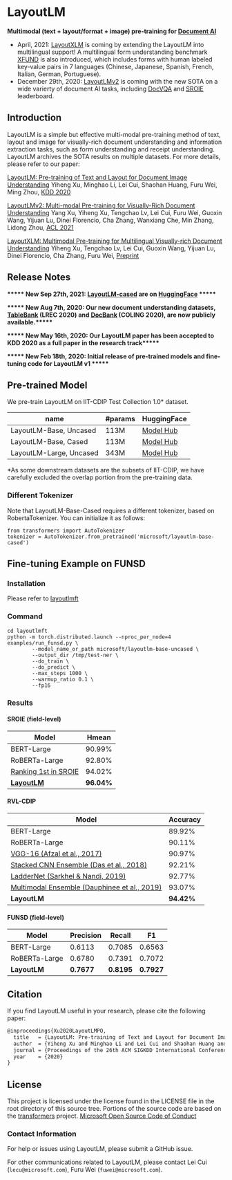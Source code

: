 # LayoutLM
**Multimodal (text + layout/format + image) pre-training for [Document AI](https://www.microsoft.com/en-us/research/project/document-ai/)**

- April, 2021: [LayoutXLM](https://github.com/microsoft/unilm/tree/master/layoutxlm) is coming by extending the LayoutLM into multilingual support! A multilingual form understanding benchmark [XFUND](https://github.com/doc-analysis/XFUND) is also introduced, which includes forms with human labeled key-value pairs in 7 languages (Chinese, Japanese, Spanish, French, Italian, German, Portuguese).
- December 29th, 2020: [LayoutLMv2](https://arxiv.org/abs/2012.14740) is coming with the new SOTA on a wide varierty of document AI tasks, including [DocVQA](https://rrc.cvc.uab.es/?ch=17&com=evaluation&task=1) and [SROIE](https://rrc.cvc.uab.es/?ch=13&com=evaluation&task=3) leaderboard.

## Introduction

LayoutLM is a simple but effective multi-modal pre-training method of text, layout and image for visually-rich document understanding and information extraction tasks, such as form understanding and receipt understanding. LayoutLM archives the SOTA results on multiple datasets. For more details, please refer to our paper: 

[LayoutLM: Pre-training of Text and Layout for Document Image Understanding](https://arxiv.org/abs/1912.13318)
Yiheng Xu, Minghao Li, Lei Cui, Shaohan Huang, Furu Wei, Ming Zhou, [KDD 2020](https://www.kdd.org/kdd2020/accepted-papers)

[LayoutLMv2: Multi-modal Pre-training for Visually-Rich Document Understanding](https://arxiv.org/abs/2012.14740)
Yang Xu, Yiheng Xu, Tengchao Lv, Lei Cui, Furu Wei, Guoxin Wang, Yijuan Lu, Dinei Florencio, Cha Zhang, Wanxiang Che, Min Zhang, Lidong Zhou, [ACL 2021](#)

[LayoutXLM: Multimodal Pre-training for Multilingual Visually-rich Document Understanding](https://arxiv.org/abs/2104.08836)
Yiheng Xu, Tengchao Lv, Lei Cui, Guoxin Wang, Yijuan Lu, Dinei Florencio, Cha Zhang, Furu Wei, [Preprint](#)

## Release Notes
**\*\*\*\*\* New Sep 27th, 2021: [**LayoutLM-cased**](https://huggingface.co/microsoft/layoutlm-base-cased) are on [HuggingFace](https://github.com/huggingface/transformers) \*\*\*\*\***

**\*\*\*\*\* New Aug 7th, 2020: Our new document understanding datasets, [TableBank](https://doc-analysis.github.io/tablebank-page/) (LREC 2020) and [DocBank](https://doc-analysis.github.io/docbank-page/) (COLING 2020), are now publicly available.\*\*\*\*\***

**\*\*\*\*\* New May 16th, 2020: Our LayoutLM paper has been accepted to KDD 2020 as a full paper in the research track\*\*\*\*\***

**\*\*\*\*\* New Feb 18th, 2020: Initial release of pre-trained models and fine-tuning code for LayoutLM v1 \*\*\*\*\***

## Pre-trained Model

We pre-train LayoutLM on IIT-CDIP Test Collection 1.0\* dataset. 

| name                    | #params | HuggingFace                                                  |
| ----------------------- | ------- | ------------------------------------------------------------ |
| LayoutLM-Base, Uncased  | 113M    | [Model Hub](https://huggingface.co/microsoft/layoutlm-base-uncased) |
| LayoutLM-Base, Cased    | 113M    | [Model Hub](https://huggingface.co/microsoft/layoutlm-base-cased) |
| LayoutLM-Large, Uncased | 343M    | [Model Hub](https://huggingface.co/microsoft/layoutlm-large-uncased) |



\*As some downstream datasets are the subsets of IIT-CDIP, we have carefully excluded the overlap portion from the pre-training data.

### Different Tokenizer
Note that LayoutLM-Base-Cased requires a different tokenizer, based on RobertaTokenizer. You can
initialize it as follows:

~~~
from transformers import AutoTokenizer
tokenizer = AutoTokenizer.from_pretrained('microsoft/layoutlm-base-cased') 
~~~

## Fine-tuning Example on FUNSD

### Installation

Please refer to [layoutlmft](../layoutlmft/README.md)

### Command

```
cd layoutlmft
python -m torch.distributed.launch --nproc_per_node=4 examples/run_funsd.py \
        --model_name_or_path microsoft/layoutlm-base-uncased \
        --output_dir /tmp/test-ner \
        --do_train \
        --do_predict \
        --max_steps 1000 \
        --warmup_ratio 0.1 \
        --fp16
```



### Results

#### SROIE (field-level)


| Model                                                                                        | Hmean      |
| -------------------------------------------------------------------------------------------- | ---------- |
| BERT-Large                                                                                   | 90.99%     |
| RoBERTa-Large                                                                                | 92.80%     |
| [Ranking 1st in SROIE](https://rrc.cvc.uab.es/?ch=13&com=evaluation&task=3)                  | 94.02%     |
| [**LayoutLM**](https://rrc.cvc.uab.es/?ch=13&com=evaluation&view=method_info&task=3&m=71448) | **96.04%** |

#### RVL-CDIP

| Model                                                                                | Accuracy   |
| ------------------------------------------------------------------------------------ | ---------- |
| BERT-Large                                                                           | 89.92%     |
| RoBERTa-Large                                                                        | 90.11%     |
| [VGG-16 (Afzal et al., 2017)](https://arxiv.org/abs/1704.03557)                      | 90.97%     |
| [Stacked CNN Ensemble (Das et al., 2018)](https://arxiv.org/abs/1801.09321)          | 92.21%     |
| [LadderNet (Sarkhel & Nandi, 2019)](https://www.ijcai.org/Proceedings/2019/0466.pdf) | 92.77%     |
| [Multimodal Ensemble (Dauphinee et al., 2019)](https://arxiv.org/abs/1912.04376)     | 93.07%     |
| **LayoutLM**                                                                         | **94.42%** |

#### FUNSD (field-level)

| Model         | Precision  | Recall     | F1         |
| ------------- | ---------- | ---------- | ---------- |
| BERT-Large    | 0.6113     | 0.7085     | 0.6563     |
| RoBERTa-Large | 0.6780     | 0.7391     | 0.7072     |
| **LayoutLM**  | **0.7677** | **0.8195** | **0.7927** |

## Citation

If you find LayoutLM useful in your research, please cite the following paper:

``` latex
@inproceedings{Xu2020LayoutLMPO,
  title   = {LayoutLM: Pre-training of Text and Layout for Document Image Understanding},
  author  = {Yiheng Xu and Minghao Li and Lei Cui and Shaohan Huang and Furu Wei and Ming Zhou},
  journal = {Proceedings of the 26th ACM SIGKDD International Conference on Knowledge Discovery & Data Mining},
  year    = {2020}
}
```

## License

This project is licensed under the license found in the LICENSE file in the root directory of this source tree.
Portions of the source code are based on the [transformers](https://github.com/huggingface/transformers) project.
[Microsoft Open Source Code of Conduct](https://opensource.microsoft.com/codeofconduct)

### Contact Information

For help or issues using LayoutLM, please submit a GitHub issue.

For other communications related to LayoutLM, please contact Lei Cui (`lecu@microsoft.com`), Furu Wei (`fuwei@microsoft.com`).
